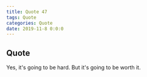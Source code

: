```yaml
---
title: Quote 47
tags: Quote
categories: Quote
date: 2019-11-8 0:0:0
---
```


## Quote

Yes, it's going to be hard. But it's going to be worth it.
